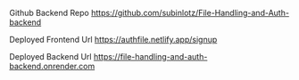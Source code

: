 Github Backend Repo
https://github.com/subinlotz/File-Handling-and-Auth-backend

Deployed Frontend Url
https://authfile.netlify.app/signup


Deployed Backend Url
https://file-handling-and-auth-backend.onrender.com
